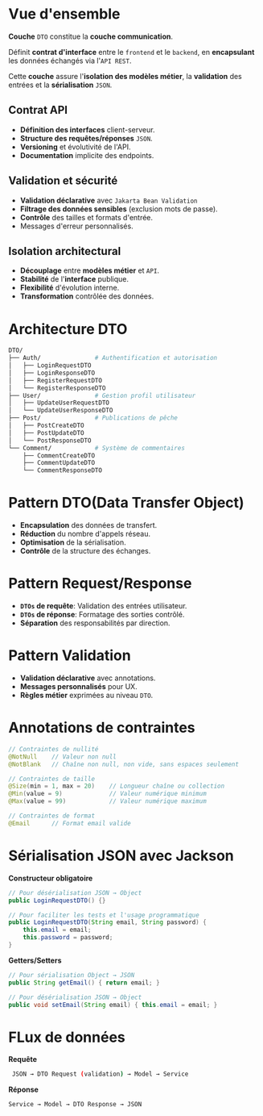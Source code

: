 # Vue d'ensemble
__Couche__ `DTO` constitue la __couche communication__.

Définit __contrat d'interface__ entre le `frontend` et le `backend`, en __encapsulant__ les données échangés via l'`API REST`.

Cette __couche__ assure l'__isolation des modèles métier__, la __validation__ des entrées et la __sérialisation__ `JSON`.

## Contrat API
- __Définition des interfaces__ client-serveur.
- __Structure des requêtes/réponses__ `JSON`.
- __Versioning__ et évolutivité de l'API.
- __Documentation__ implicite des endpoints.

## Validation et sécurité
- __Validation déclarative__ avec `Jakarta Bean Validation`
- __Filtrage des données sensibles__ (exclusion mots de passe).
- __Contrôle__ des tailles et formats d'entrée.
- Messages d'erreur personnalisés.

## Isolation architectural
- __Découplage__ entre __modèles métier__ et `API`.
- __Stabilité__ de l'__interface__ publique.
- __Flexibilité__ d'évolution interne.
- __Transformation__ contrôlée des données.

# Architecture DTO
```bash
DTO/
├── Auth/               # Authentification et autorisation
│   ├── LoginRequestDTO
│   ├── LoginResponseDTO
│   ├── RegisterRequestDTO
│   └── RegisterResponseDTO
├── User/               # Gestion profil utilisateur
│   ├── UpdateUserRequestDTO
│   └── UpdateUserResponseDTO
├── Post/               # Publications de pêche
│   ├── PostCreateDTO
│   ├── PostUpdateDTO
│   └── PostResponseDTO
└── Comment/            # Système de commentaires
    ├── CommentCreateDTO
    ├── CommentUpdateDTO
    └── CommentResponseDTO
```

# Pattern DTO(Data Transfer Object)
- __Encapsulation__ des données de transfert.
- __Réduction__ du nombre d'appels réseau.
- __Optimisation__ de la sérialisation.
- __Contrôle__ de la structure des échanges.

# Pattern Request/Response
- __`DTOs` de requête__: Validation des entrées utilisateur.
- __`DTOs` de réponse__: Formatage des sorties contrôlé.
- __Séparation__ des responsabilités par direction.

# Pattern Validation
- __Validation déclarative__ avec annotations.
- __Messages personnalisés__ pour UX.
- __Règles métier__ exprimées au niveau `DTO`.

# Annotations de contraintes
```java
// Contraintes de nullité
@NotNull    // Valeur non null
@NotBlank   // Chaîne non null, non vide, sans espaces seulement

// Contraintes de taille
@Size(min = 1, max = 20)    // Longueur chaîne ou collection
@Min(value = 9)             // Valeur numérique minimum
@Max(value = 99)            // Valeur numérique maximum

// Contraintes de format
@Email      // Format email valide
```
# Sérialisation JSON avec Jackson
__Constructeur obligatoire__
```java
// Pour désérialisation JSON → Object
public LoginRequestDTO() {}

// Pour faciliter les tests et l'usage programmatique
public LoginRequestDTO(String email, String password) {
    this.email = email;
    this.password = password;
}
```

__Getters/Setters__
```java
// Pour sérialisation Object → JSON
public String getEmail() { return email; }

// Pour désérialisation JSON → Object
public void setEmail(String email) { this.email = email; }
```

# FLux de données
__Requête__
```bash
 JSON → DTO Request (validation) → Model → Service
 ```

__Réponse__
```bash
Service → Model → DTO Response → JSON
```
